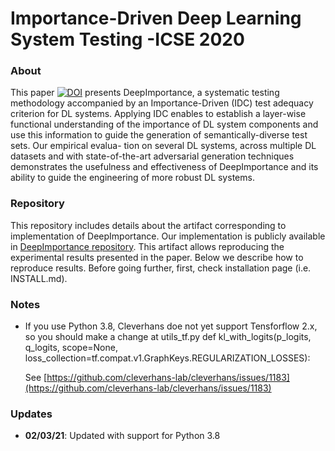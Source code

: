 # Importance-Driven Deep Learning System Testing -ICSE 2020

### About
This paper [![DOI](https://zenodo.org/badge/DOI/10.5281/zenodo.3628024.svg)](https://doi.org/10.5281/zenodo.3628024)
presents DeepImportance, a systematic testing methodology accompanied by an Importance-Driven (IDC)
test adequacy criterion for DL systems. Applying IDC enables to
establish a layer-wise functional understanding of the importance
of DL system components and use this information to guide the
generation of semantically-diverse test sets. Our empirical evalua-
tion on several DL systems, across multiple DL datasets and with
state-of-the-art adversarial generation techniques demonstrates the
usefulness and effectiveness of DeepImportance and its ability to
guide the engineering of more robust DL systems.

### Repository
This repository includes details about the artifact corresponding to implementation of DeepImportance.
Our implementation is publicly available in
[DeepImportance repository](https://github.com/DeepImportance/deepimportance_code_release).
This artifact allows reproducing the experimental results presented in the paper. Below we
describe how to reproduce results. Before going further, first, check
installation page (i.e. INSTALL.md).


### Notes
* If you use Python 3.8, Cleverhans doe not yet support Tensforflow 2.x, so you should make a change at utils_tf.py
    def kl_with_logits(p_logits, q_logits, scope=None, loss_collection=tf.compat.v1.GraphKeys.REGULARIZATION_LOSSES):

   See [https://github.com/cleverhans-lab/cleverhans/issues/1183](https://github.com/cleverhans-lab/cleverhans/issues/1183)
    


### Updates

* **02/03/21**: Updated with support for Python 3.8
